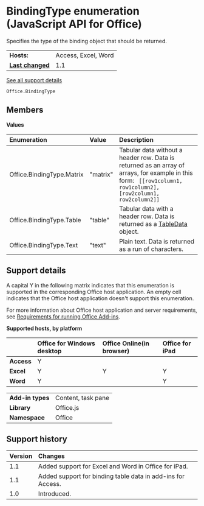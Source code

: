 
# BindingType enumeration (JavaScript API for Office)
 Specifies the type of the binding object that should be returned.

|||
|:-----|:-----|
|**Hosts:**|Access, Excel, Word|
|**[Last changed](#bk_history)**|1.1|
[See all support details](#bk_support)

```
Office.BindingType
```


## Members


**Values**


|**Enumeration**|**Value**|**Description**|
|:-----|:-----|:-----|
|Office.BindingType.Matrix|"matrix"|Tabular data without a header row. Data is returned as an array of arrays, for example in this form: ` [[row1column1, row1column2],[row2column1, row2column2]]`|
|Office.BindingType.Table|"table"|Tabular data with a header row. Data is returned as a [TableData](../../reference/shared/tabledata/tabledata-object.md) object.|
|Office.BindingType.Text|"text"|Plain text. Data is returned as a run of characters.|

## Support details
<a name="bk_support"> </a>

A capital Y in the following matrix indicates that this enumeration is supported in the corresponding Office host application. An empty cell indicates that the Office host application doesn't support this enumeration.

For more information about Office host application and server requirements, see [Requirements for running Office Add-ins](http://msdn.microsoft.com/library/67340567-bb9a-498c-96d3-3f52f28c16bc%28Office.15%29.aspx).


**Supported hosts, by platform**


||**Office for Windows desktop**|**Office Online(in browser)**|**Office for iPad**|
|:-----|:-----|:-----|:-----|
|**Access**|Y|||
|**Excel**|Y|Y|Y|
|**Word**|Y||Y|

|||
|:-----|:-----|
|**Add-in types**|Content, task pane|
|**Library**|Office.js|
|**Namespace**|Office|

## Support history
<a name="bk_history"> </a>


|**Version**|**Changes**|
|:-----|:-----|
|1.1|Added support for Excel and Word in Office for iPad.|
|1.1|Added support for binding table data in add-ins for Access.|
|1.0|Introduced.|
